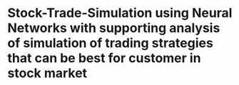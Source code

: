 # Stock-Trade-Simulation using Neural Networks with supporting analysis of simulation of trading strategies that can be best for customer in stock market
